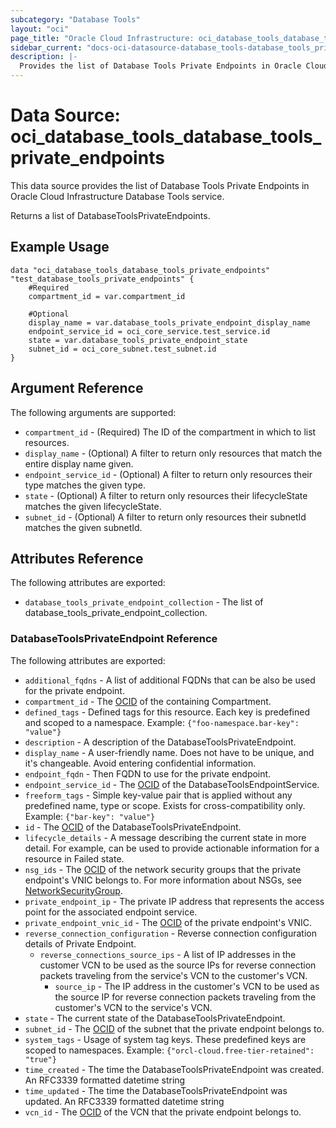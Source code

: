 ```yaml
---
subcategory: "Database Tools"
layout: "oci"
page_title: "Oracle Cloud Infrastructure: oci_database_tools_database_tools_private_endpoints"
sidebar_current: "docs-oci-datasource-database_tools-database_tools_private_endpoints"
description: |-
  Provides the list of Database Tools Private Endpoints in Oracle Cloud Infrastructure Database Tools service
---
```


# Data Source: oci_database_tools_database_tools_private_endpoints
This data source provides the list of Database Tools Private Endpoints in Oracle Cloud Infrastructure Database Tools service.

Returns a list of DatabaseToolsPrivateEndpoints.


## Example Usage

```hcl
data "oci_database_tools_database_tools_private_endpoints" "test_database_tools_private_endpoints" {
	#Required
	compartment_id = var.compartment_id

	#Optional
	display_name = var.database_tools_private_endpoint_display_name
	endpoint_service_id = oci_core_service.test_service.id
	state = var.database_tools_private_endpoint_state
	subnet_id = oci_core_subnet.test_subnet.id
}
```

## Argument Reference

The following arguments are supported:

* `compartment_id` - (Required) The ID of the compartment in which to list resources.
* `display_name` - (Optional) A filter to return only resources that match the entire display name given.
* `endpoint_service_id` - (Optional) A filter to return only resources their type matches the given type.
* `state` - (Optional) A filter to return only resources their lifecycleState matches the given lifecycleState.
* `subnet_id` - (Optional) A filter to return only resources their subnetId matches the given subnetId.


## Attributes Reference

The following attributes are exported:

* `database_tools_private_endpoint_collection` - The list of database_tools_private_endpoint_collection.

### DatabaseToolsPrivateEndpoint Reference

The following attributes are exported:

* `additional_fqdns` - A list of additional FQDNs that can be also be used for the private endpoint.
* `compartment_id` - The [OCID](https://docs.cloud.oracle.com/iaas/Content/General/Concepts/identifiers.htm) of the containing Compartment.
* `defined_tags` - Defined tags for this resource. Each key is predefined and scoped to a namespace. Example: `{"foo-namespace.bar-key": "value"}` 
* `description` - A description of the DatabaseToolsPrivateEndpoint.
* `display_name` - A user-friendly name. Does not have to be unique, and it's changeable. Avoid entering confidential information.
* `endpoint_fqdn` - Then FQDN to use for the private endpoint.
* `endpoint_service_id` - The [OCID](https://docs.cloud.oracle.com/iaas/Content/General/Concepts/identifiers.htm) of the DatabaseToolsEndpointService.
* `freeform_tags` - Simple key-value pair that is applied without any predefined name, type or scope. Exists for cross-compatibility only. Example: `{"bar-key": "value"}` 
* `id` - The [OCID](https://docs.cloud.oracle.com/iaas/Content/General/Concepts/identifiers.htm) of the DatabaseToolsPrivateEndpoint.
* `lifecycle_details` - A message describing the current state in more detail. For example, can be used to provide actionable information for a resource in Failed state.
* `nsg_ids` - The [OCID](https://docs.cloud.oracle.com/iaas/Content/General/Concepts/identifiers.htm) of the network security groups that the private endpoint's VNIC belongs to.  For more information about NSGs, see [NetworkSecurityGroup](https://docs.cloud.oracle.com/iaas/api/#/en/iaas/20160918/NetworkSecurityGroup/). 
* `private_endpoint_ip` - The private IP address that represents the access point for the associated endpoint service.
* `private_endpoint_vnic_id` - The [OCID](https://docs.cloud.oracle.com/iaas/Content/General/Concepts/identifiers.htm) of the private endpoint's VNIC.
* `reverse_connection_configuration` - Reverse connection configuration details of Private Endpoint.
	* `reverse_connections_source_ips` - A list of IP addresses in the customer VCN to be used as the source IPs for reverse connection packets traveling from the service's VCN to the customer's VCN. 
		* `source_ip` - The IP address in the customer's VCN to be used as the source IP for reverse connection packets traveling from the customer's VCN to the service's VCN. 
* `state` - The current state of the DatabaseToolsPrivateEndpoint.
* `subnet_id` - The [OCID](https://docs.cloud.oracle.com/iaas/Content/General/Concepts/identifiers.htm) of the subnet that the private endpoint belongs to.
* `system_tags` - Usage of system tag keys. These predefined keys are scoped to namespaces. Example: `{"orcl-cloud.free-tier-retained": "true"}` 
* `time_created` - The time the DatabaseToolsPrivateEndpoint was created. An RFC3339 formatted datetime string
* `time_updated` - The time the DatabaseToolsPrivateEndpoint was updated. An RFC3339 formatted datetime string
* `vcn_id` - The [OCID](https://docs.cloud.oracle.com/iaas/Content/General/Concepts/identifiers.htm) of the VCN that the private endpoint belongs to.

